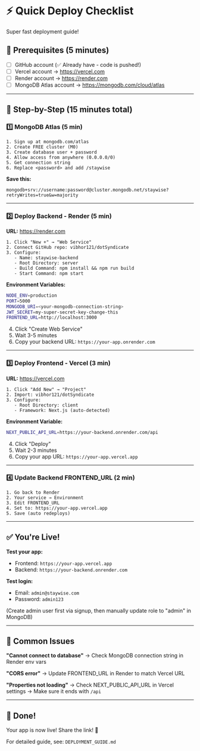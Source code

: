 # ⚡ Quick Deploy Checklist

Super fast deployment guide!

## 🎯 Prerequisites (5 minutes)
- [ ] GitHub account (✅ Already have - code is pushed!)
- [ ] Vercel account → https://vercel.com
- [ ] Render account → https://render.com
- [ ] MongoDB Atlas account → https://mongodb.com/cloud/atlas

---

## 📝 Step-by-Step (15 minutes total)

### 1️⃣ MongoDB Atlas (5 min)
```
1. Sign up at mongodb.com/atlas
2. Create FREE cluster (M0)
3. Create database user + password
4. Allow access from anywhere (0.0.0.0/0)
5. Get connection string
6. Replace <password> and add /staywise
```

**Save this:**
```
mongodb+srv://username:password@cluster.mongodb.net/staywise?retryWrites=true&w=majority
```

---

### 2️⃣ Deploy Backend - Render (5 min)

**URL:** https://render.com

```
1. Click "New +" → "Web Service"
2. Connect GitHub repo: vibhor121/dotSyndicate
3. Configure:
   - Name: staywise-backend
   - Root Directory: server
   - Build Command: npm install && npm run build
   - Start Command: npm start
```

**Environment Variables:**
```bash
NODE_ENV=production
PORT=5000
MONGODB_URI=<your-mongodb-connection-string>
JWT_SECRET=my-super-secret-key-change-this
FRONTEND_URL=http://localhost:3000
```

4. Click "Create Web Service"
5. Wait 3-5 minutes
6. Copy your backend URL: `https://your-app.onrender.com`

---

### 3️⃣ Deploy Frontend - Vercel (3 min)

**URL:** https://vercel.com

```
1. Click "Add New" → "Project"
2. Import: vibhor121/dotSyndicate
3. Configure:
   - Root Directory: client
   - Framework: Next.js (auto-detected)
```

**Environment Variable:**
```bash
NEXT_PUBLIC_API_URL=https://your-backend.onrender.com/api
```

4. Click "Deploy"
5. Wait 2-3 minutes
6. Copy your app URL: `https://your-app.vercel.app`

---

### 4️⃣ Update Backend FRONTEND_URL (2 min)

```
1. Go back to Render
2. Your service → Environment
3. Edit FRONTEND_URL
4. Set to: https://your-app.vercel.app
5. Save (auto redeploys)
```

---

## ✅ You're Live!

**Test your app:**
- Frontend: `https://your-app.vercel.app`
- Backend: `https://your-backend.onrender.com`

**Test login:**
- Email: `admin@staywise.com`
- Password: `admin123`

(Create admin user first via signup, then manually update role to "admin" in MongoDB)

---

## 🐛 Common Issues

**"Cannot connect to database"**
→ Check MongoDB connection string in Render env vars

**"CORS error"**
→ Update FRONTEND_URL in Render to match Vercel URL

**"Properties not loading"**
→ Check NEXT_PUBLIC_API_URL in Vercel settings
→ Make sure it ends with `/api`

---

## 🎉 Done!

Your app is now live! Share the link! 🚀

For detailed guide, see: `DEPLOYMENT_GUIDE.md`

